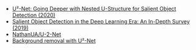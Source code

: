 - [U²-Net: Going Deeper with Nested U-Structure for Salient Object Detection (2020)](https://arxiv.org/abs/2005.09007)
- [Salient Object Detection in the Deep Learning Era: An In-Depth Survey (2019)](https://arxiv.org/abs/1904.09146)
- [NathanUA/U-2-Net](https://github.com/NathanUA/U-2-Net)
- [Background removal with U²-Net](https://towardsdatascience.com/background-removal-with-u%C2%B2-net-2819b8e77078)
